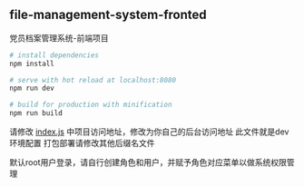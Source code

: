 ## file-management-system-fronted

党员档案管理系统-前端项目


``` bash
# install dependencies
npm install

# serve with hot reload at localhost:8080
npm run dev

# build for production with minification
npm run build
```

请修改  [index.js](static%2Fconfig%2Findex.js)  中项目访问地址，修改为你自己的后台访问地址
此文件就是dev环境配置
打包部署请修改其他后缀名文件

默认root用户登录，请自行创建角色和用户，并赋予角色对应菜单以做系统权限管理
